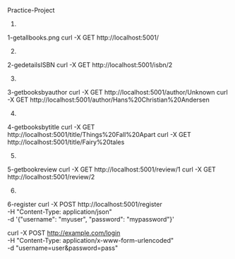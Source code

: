 Practice-Project

1) 
1-getallbooks.png
curl -X GET http://localhost:5001/

2)
2-gedetailsISBN
curl -X GET http://localhost:5001/isbn/2

3)
3-getbooksbyauthor
curl -X GET http://localhost:5001/author/Unknown
curl -X GET http://localhost:5001/author/Hans%20Christian%20Andersen

4)
4-getbooksbytitle
curl -X GET http://localhost:5001/title/Things%20Fall%20Apart
curl -X GET http://localhost:5001/title/Fairy%20tales

5)
5-getbookreview
curl -X GET http://localhost:5001/review/1
curl -X GET http://localhost:5001/review/2

6)
6-register
curl -X POST http://localhost:5001/register \
     -H "Content-Type: application/json" \
     -d '{"username": "myuser", "password": "mypassword"}'

curl -X POST http://example.com/login \
     -H "Content-Type: application/x-www-form-urlencoded" \
     -d "username=user&password=pass"